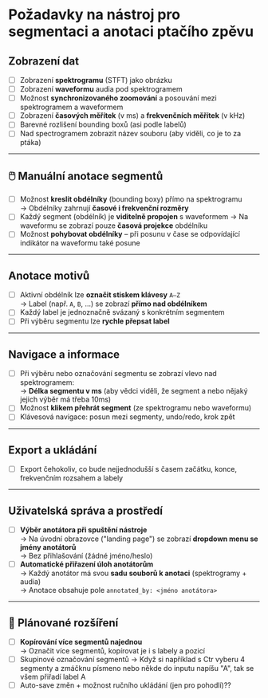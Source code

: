 # Požadavky na nástroj pro segmentaci a anotaci ptačího zpěvu

## Zobrazení dat

- [ ] Zobrazení **spektrogramu** (STFT) jako obrázku
- [ ] Zobrazení **waveformu** audia pod spektrogramem
- [ ] Možnost **synchronizovaného zoomování** a posouvání mezi spektrogramem a waveformem
- [ ] Zobrazení **časových měřítek** (v ms) a **frekvenčních měřítek** (v kHz)
- [ ] Barevné rozlišení bounding boxů (asi podle labelů) 
- [ ] Nad spectrogramem zobrazit název souboru (aby viděli, co je to za ptáka)

---

## 🖱️ Manuální anotace segmentů

- [ ] Možnost **kreslit obdélníky** (bounding boxy) přímo na spektrogramu  
      → Obdélníky zahrnují **časové i frekvenční rozměry**
- [ ] Každý segment (obdélník) je **viditelně propojen** s waveformem
      → Na waveformu se zobrazí pouze **časová projekce** obdélníku
- [ ] Možnost **pohybovat obdélníky** – při posunu v čase se odpovídající indikátor na waveformu také posune

---

## Anotace motivů

- [ ] Aktivní obdélník lze **označit stiskem klávesy** `A–Z`  
      → Label (např. `A`, `B`, ...) se zobrazí **přímo nad obdélníkem**
- [ ] Každý label je jednoznačně svázaný s konkrétním segmentem
- [ ] Při výběru segmentu lze **rychle přepsat label**

---

## Navigace a informace

- [ ] Při výběru nebo označování segmentu se zobrazí vlevo nad spektrogramem:  
      → **Délka segmentu v ms** (aby vědci viděli, že segment a nebo nějaký jejich výběr má třeba 10ms)
- [ ] Možnost **klikem přehrát segment** (ze spektrogramu nebo waveformu)
- [ ] Klávesová navigace: posun mezi segmenty, undo/redo, krok zpět

---

## Export a ukládání

- [ ] Export čehokoliv, co bude nejjednodušší s časem začátku, konce, frekvenčním rozsahem a labely

---

## Uživatelská správa a prostředí

- [ ] **Výběr anotátora při spuštění nástroje**  
      → Na úvodní obrazovce ("landing page") se zobrazí **dropdown menu se jmény anotátorů**  
      → Bez přihlašování (žádné jméno/heslo)
- [ ] **Automatické přiřazení úloh anotátorům**  
      → Každý anotátor má svou **sadu souborů k anotaci** (spektrogramy + audia)  
      → Anotace obsahuje pole `annotated_by: <jméno anotátora>`
---

## 🌱 Plánované rozšíření

- [ ] **Kopírování více segmentů najednou**  
      → Označit více segmentů, kopírovat je i s labely a pozicí
- [ ] Skupinové označování segmentů
      → Když si například s Ctr vyberu 4 segmenty a zmáčknu písmeno nebo někde do inputu napíšu "A", tak se všem přiřadí label A
- [ ] Auto-save změn + možnost ručního ukládání (jen pro pohodlí)??